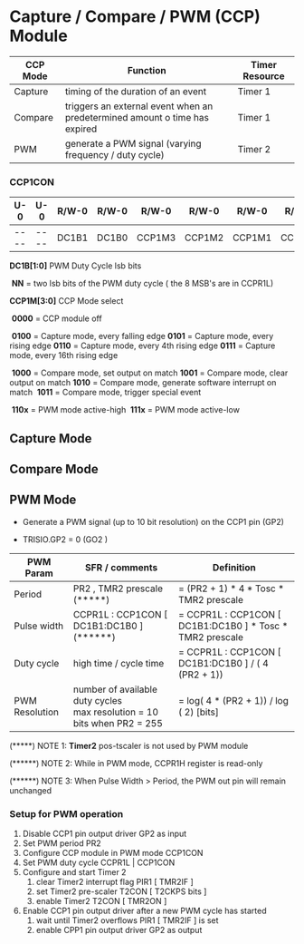 # Capture / Compare / PWM (CCP) Module



| CCP Mode | Function                                                     | Timer Resource |
| -------- | ------------------------------------------------------------ | -------------- |
| Capture  | timing of the duration of an event                           | Timer 1        |
| Compare  | triggers an external event when an predetermined amount o time has expired | Timer 1        |
| PWM      | generate a PWM signal (varying frequency / duty cycle)       | Timer 2        |



### CCP1CON

| U-0  | U-0  | R/W-0 | R/W-0 | R/W-0  | R/W-0  | R/W-0  | R/W-0  |
| ---- | ---- | ----- | ----- | ------ | ------ | ------ | ------ |
| ---- | ---- | DC1B1 | DC1B0 | CCP1M3 | CCP1M2 | CCP1M1 | CCP1Mo |

**DC1B[1:0]** PWM Duty Cycle lsb bits

​	**NN** = two lsb bits of the PWM duty cycle ( the 8 MSB's are in CCPR1L)

**CCP1M[3:0]** CCP Mode select

​	**0000** = CCP module off

​	**0100** = Capture mode, every falling edge
​	**0101** = Capture mode, every rising edge
​	**0110** = Capture mode, every 4th rising edge
​	**0111** = Capture mode, every 16th rising edge

​	**1000** = Compare mode, set output on match
​	**1001** = Compare mode, clear output on match
​	**1010** = Compare mode, generate software interrupt on match
​	**1011** = Compare mode, trigger special event

​	**110x** = PWM mode active-high
​	**111x** = PWM mode active-low



## Capture Mode 



## Compare Mode



## PWM Mode

* Generate a PWM signal (up to 10 bit resolution)  on the CCP1 pin (GP2)

* TRISIO.GP2 = 0 (GO2 )

  

| PWM Param      | SFR / comments                                               | Definition                                                |
| -------------- | ------------------------------------------------------------ | --------------------------------------------------------- |
| Period         | PR2 ,  TMR2 prescale (*****)                                 | = (PR2 + 1) * 4 * Tosc * TMR2 prescale                    |
| Pulse width    | CCPR1L : CCP1CON [ DC1B1:DC1B0 ] (******)                    | = CCPR1L : CCP1CON [ DC1B1:DC1B0 ] * Tosc * TMR2 prescale |
| Duty cycle     | high time / cycle time                                       | = CCPR1L : CCP1CON [ DC1B1:DC1B0 ] / ( 4 (PR2 + 1))       |
| PWM Resolution | number of available duty cycles <br />max resolution = 10 bits when PR2 = 255 | = log( 4 * (PR2 + 1)) / log ( 2)    [bits]                |

(*****) NOTE 1: **Timer2** pos-tscaler is not used by PWM module

(******) NOTE 2: While in PWM mode, CCPR1H register is read-only

(******) NOTE 3: When Pulse Width > Period, the PWM out pin will remain unchanged

### Setup for PWM operation

1. Disable CCP1 pin output driver                                           GP2 as input
2. Set PWM period                                                                    PR2
3. Configure CCP module in PWM mode                              CCP1CON
4. Set PWM duty cycle                                                              CCPR1L | CCP1CON
5. Configure and start Timer 2
   1. clear Timer2 interrupt flag                                             PIR1 [ TMR2IF ]
   2. set Timer2 pre-scaler                                                    T2CON [ T2CKPS bits ]
   3. enable Timer2                                                                T2CON [ TMR2ON ]
6. Enable CCP1 pin output driver after a new PWM cycle has started
   1. wait until Timer2 overflows                                            PIR1 [ TMR2IF ]  is set
   2. enable CPP1 pin output driver                                     GP2 as output

